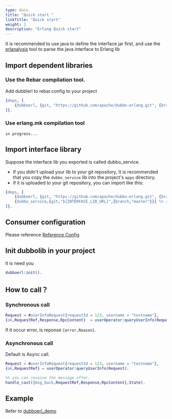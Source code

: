 ```yaml
---
type: docs
title: "Quick start "
linkTitle: "Quick start"
weight: 1
description: "Erlang Quick start"
---
```


It is recommended to use java to define the interface jar first, and use the [erlanalysis](https://github.com/apache/dubbo-erlang/tree/master/tools/erlanalysis) tool to parse the java interface to Erlang lib


## Import dependent libraries

### Use the Rebar compilation tool.

Add dubblerl to rebar.config to your project

```erlang
{deps, [
    {dubboerl, {git, "https://github.com/apache/dubbo-erlang.git", {branch, "master"}}}
]}.
```

### Use erlang.mk compilation tool

`in progress...`

## Import interface library
Suppose the interface lib you exported is called dubbo_service.   
* If you didn't upload your lib to your git repository, It is recommended that you copy the `dubbo_service` lib 
into the project's `apps` directory.  
* If it is uploaded to your git repository, you can import like this:
```erlang
{deps, [
    {dubboerl, {git, "https://github.com/apache/dubbo-erlang.git", {branch, "master"}}},
    {dubbo_service,{git,"${INTERFACE_LIB_URL}",{branch,"master"}}} %% replace ${INTERFACE_LIB_URL} with your lib git repos url
]}.
```

## Consumer configuration
Please reference [Reference Config](./reference.md)

## Init dubbolib in your project
It is need you 
```erlang
dubboerl:init().
```

## How to call？

### Synchronous call

```erlang
Request = #userInfoRequest{requestId = 123, username = "testname"},
{ok,RequestRef,Response,RpcContent}  = userOperator:queryUserInfo(Request,#{sync=> true}).
```
If it occur error, is reponse `{error,Reason}`. 

### Asynchronous call

Default is Async call.
```erlang
Request = #userInfoRequest{requestId = 123, username = "testname"},
{ok,RequestRef} = userOperator:queryUserInfo(Request).

%% you can receive the message after.
handle_cast({msg_back,RequestRef,Response,RpcContent},State).
```

## Example
Refer to [dubboerl_demo](https://github.com/apache/dubbo-erlang/tree/master/samples)
